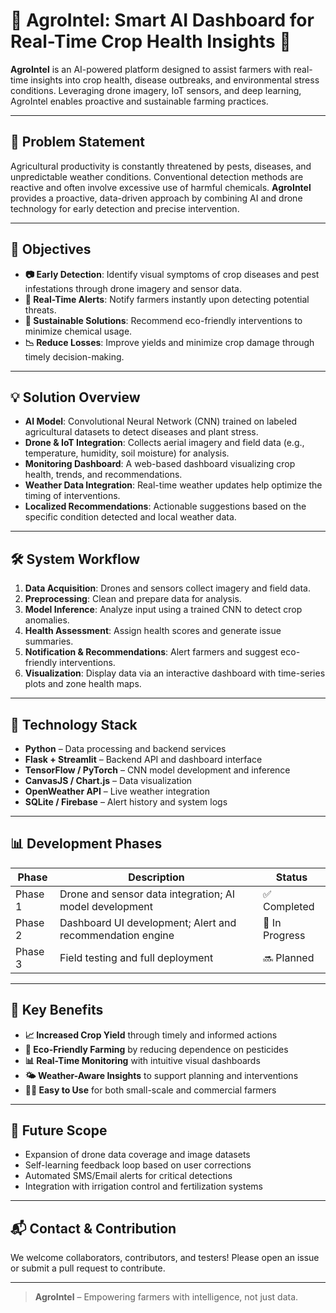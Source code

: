 # 🌿 AgroIntel: Smart AI Dashboard for Real-Time Crop Health Insights 🚜

**AgroIntel** is an AI-powered platform designed to assist farmers with real-time insights into crop health, disease outbreaks, and environmental stress conditions. Leveraging drone imagery, IoT sensors, and deep learning, AgroIntel enables proactive and sustainable farming practices.

---

## 📌 Problem Statement

Agricultural productivity is constantly threatened by pests, diseases, and unpredictable weather conditions. Conventional detection methods are reactive and often involve excessive use of harmful chemicals. **AgroIntel** provides a proactive, data-driven approach by combining AI and drone technology for early detection and precise intervention.

---

## 🎯 Objectives

- **📷 Early Detection**: Identify visual symptoms of crop diseases and pest infestations through drone imagery and sensor data.
- **📡 Real-Time Alerts**: Notify farmers instantly upon detecting potential threats.
- **🌿 Sustainable Solutions**: Recommend eco-friendly interventions to minimize chemical usage.
- **📉 Reduce Losses**: Improve yields and minimize crop damage through timely decision-making.

---

## 💡 Solution Overview

- **AI Model**: Convolutional Neural Network (CNN) trained on labeled agricultural datasets to detect diseases and plant stress.
- **Drone & IoT Integration**: Collects aerial imagery and field data (e.g., temperature, humidity, soil moisture) for analysis.
- **Monitoring Dashboard**: A web-based dashboard visualizing crop health, trends, and recommendations.
- **Weather Data Integration**: Real-time weather updates help optimize the timing of interventions.
- **Localized Recommendations**: Actionable suggestions based on the specific condition detected and local weather data.

---

## 🛠️ System Workflow

1. **Data Acquisition**: Drones and sensors collect imagery and field data.
2. **Preprocessing**: Clean and prepare data for analysis.
3. **Model Inference**: Analyze input using a trained CNN to detect crop anomalies.
4. **Health Assessment**: Assign health scores and generate issue summaries.
5. **Notification & Recommendations**: Alert farmers and suggest eco-friendly interventions.
6. **Visualization**: Display data via an interactive dashboard with time-series plots and zone health maps.

---

## 🔧 Technology Stack

- **Python** – Data processing and backend services  
- **Flask + Streamlit** – Backend API and dashboard interface  
- **TensorFlow / PyTorch** – CNN model development and inference  
- **CanvasJS / Chart.js** – Data visualization  
- **OpenWeather API** – Live weather integration  
- **SQLite / Firebase** – Alert history and system logs  

---

## 📊 Development Phases

| Phase | Description | Status |
|-------|-------------|--------|
| Phase 1 | Drone and sensor data integration; AI model development | ✅ Completed |
| Phase 2 | Dashboard UI development; Alert and recommendation engine | 🚧 In Progress |
| Phase 3 | Field testing and full deployment | 🔜 Planned |

---

## 🌟 Key Benefits

- **📈 Increased Crop Yield** through timely and informed actions  
- **🌱 Eco-Friendly Farming** by reducing dependence on pesticides  
- **📊 Real-Time Monitoring** with intuitive visual dashboards  
- **🌤️ Weather-Aware Insights** to support planning and interventions  
- **🧑‍🌾 Easy to Use** for both small-scale and commercial farmers  

---

## 🔮 Future Scope

- Expansion of drone data coverage and image datasets  
- Self-learning feedback loop based on user corrections  
- Automated SMS/Email alerts for critical detections  
- Integration with irrigation control and fertilization systems  

---

## 📬 Contact & Contribution

We welcome collaborators, contributors, and testers! Please open an issue or submit a pull request to contribute.

---

> **AgroIntel** – Empowering farmers with intelligence, not just data.

